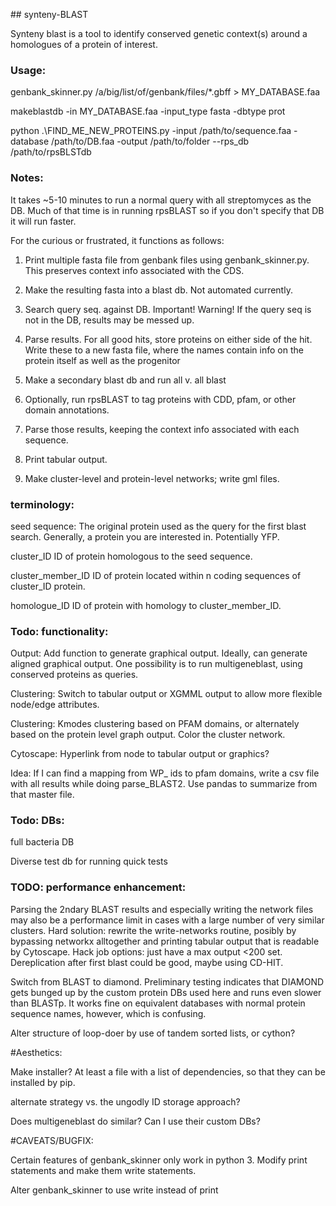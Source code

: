 # # s y n t e n y - B L A S T  Synteny blast is a tool to identify conserved genetic context(s) around a homologues of a protein of interest.

### Usage:
genbank_skinner.py /a/big/list/of/genbank/files/\*.gbff > MY_DATABASE.faa

makeblastdb -in  MY_DATABASE.faa -input_type fasta -dbtype prot

python .\FIND_ME_NEW_PROTEINS.py -input /path/to/sequence.faa -database /path/to/DB.faa -output /path/to/folder  --rps_db /path/to/rpsBLSTdb

### Notes:
It takes ~5-10 minutes to run a normal query with all streptomyces as the DB.  Much of that time is in running rpsBLAST so if you don't specify that DB it will run faster.

For the curious or frustrated, it functions as follows:
1.  Print multiple fasta file from genbank files using genbank_skinner.py.  This preserves context info associated with the CDS.

2.  Make the resulting fasta into a blast db.  Not automated currently.

3.  Search query seq. against DB.  Important! Warning! If the query seq is not in the DB, results may be messed up.

4.  Parse results.  For all good hits, store proteins on either side of the hit.  Write these to a new fasta file, where the names contain info on the protein itself as well as the progenitor

5.  Make a secondary blast db and run all v. all blast

6.  Optionally, run rpsBLAST to tag proteins with CDD, pfam, or other domain annotations.

7.  Parse those results, keeping the context info associated with each sequence.

8.  Print tabular output.

9.  Make cluster-level and protein-level networks; write gml files.


### terminology:
seed sequence:        The original protein used as the query for the first blast search.  Generally, a protein you are interested in.  Potentially YFP.

cluster_ID            ID of protein homologous to the seed sequence.

cluster_member_ID     ID of protein located within n coding sequences of cluster_ID protein.

homologue_ID          ID of protein with homology to cluster_member_ID.

### Todo: functionality:

Output:  Add function to generate graphical output.  Ideally, can generate aligned graphical output.  One possibility is to run multigeneblast, using conserved proteins as queries.

Clustering:  Switch to tabular output or XGMML output to allow more flexible node/edge attributes.

Clustering:  Kmodes clustering based on PFAM domains, or alternately based on the protein level graph output.  Color the cluster network.

Cytoscape:  Hyperlink from node to tabular output or graphics?

Idea:  If I can find a mapping from WP_ ids to pfam domains, write a csv file with all results while doing parse_BLAST2.  Use pandas to summarize from that master file.


### Todo: DBs:

full bacteria DB

Diverse test db for running quick tests

### TODO: performance enhancement:

Parsing the 2ndary BLAST results and especially writing the network files may also be a performance limit in cases with a large number of very similar clusters.  Hard solution: rewrite the write-networks routine, posibly by bypassing networkx alltogether and printing tabular output that is readable by Cytoscape. Hack job options:  just have a max output <200 set. Dereplication after first blast could be good, maybe using CD-HIT.

Switch from BLAST to diamond.  Preliminary testing indicates that DIAMOND gets bunged up by the custom protein DBs used here and runs even slower than BLASTp.  It works fine on equivalent databases with normal protein sequence names, however, which is confusing.

Alter structure of loop-doer by use of tandem sorted lists, or cython?

#Aesthetics:

Make installer?  At least a file with a list of dependencies, so that they can be installed by pip.

alternate strategy vs. the ungodly ID storage approach?

Does multigeneblast do similar? Can I use their custom DBs?


#CAVEATS/BUGFIX:

Certain features of genbank_skinner only work in python 3.  Modify print statements and make them write statements.

Alter genbank_skinner to use write instead of print
